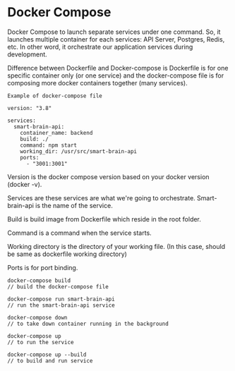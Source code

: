 # Docker Compose

Docker Compose to launch separate services under one command. So, it launches multiple container for each services: API Server, Postgres, Redis, etc. In other word, it orchestrate our application services during development.

Difference between Dockerfile and Docker-compose is Dockerfile is for one specific container only \(or one service\) and the docker-compose file is for composing more docker containers together \(many services\).

```text
Example of docker-compose file

version: "3.8"

services:
  smart-brain-api:
    container_name: backend
    build: ./
    command: npm start
    working_dir: /usr/src/smart-brain-api
    ports:
      - "3001:3001"
```

Version is the docker compose version based on your docker version \(docker -v\).

Services are these services are what we're going to orchestrate. Smart-brain-api is the name of the service.

Build is build image from Dockerfile which reside in the root folder.

Command is a command when the service starts.

Working directory is the directory of your working file. \(In this case, should be same as dockerfile working directory\)

Ports is for port binding.

```text
docker-compose build
// build the docker-compose file

docker-compose run smart-brain-api
// run the smart-brain-api service

docker-compose down
// to take down container running in the background

docker-compose up
// to run the service

docker-compose up --build
// to build and run service
```



